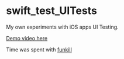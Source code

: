 # swift_test_UITests

My own experiments with iOS apps UI Testing.

[Demo video here](https://youtu.be/AGEBQDn2DrE)

Time was spent with [funkill](https://github.com/funkill)
